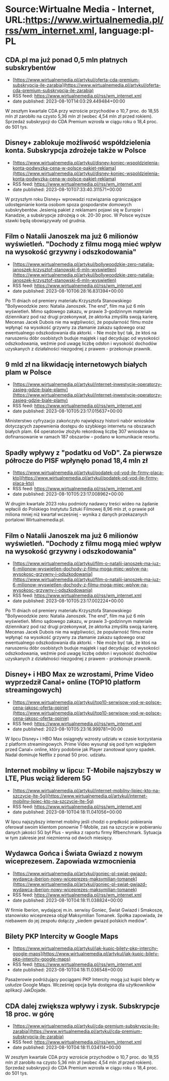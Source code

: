 # Source:Wirtualne Media - Internet, URL:https://www.wirtualnemedia.pl/rss/wm_internet.xml, language:pl-PL

## CDA.pl ma już ponad 0,5 mln płatnych subskrybentów
 - [https://www.wirtualnemedia.pl/artykul/oferta-cda-premium-subskrypcja-ile-zarabia](https://www.wirtualnemedia.pl/artykul/oferta-cda-premium-subskrypcja-ile-zarabia)
 - RSS feed: https://www.wirtualnemedia.pl/rss/wm_internet.xml
 - date published: 2023-08-10T14:03:29.449484+00:00

W zeszłym kwartale CDA przy wzroście przychodów o 10,7 proc. do 18,55 mln zł zarobiło na czysto 5,36 mln zł (wobec 4,54 mln zł przed rokiem). Sprzedaż subskrypcji do CDA Premium wzrosła w ciągu roku o 18,4 proc. do 501 tys.

## Disney+ zablokuje możliwość współdzielenia konta. Subskrypcja zdrożeje także w Polsce
 - [https://www.wirtualnemedia.pl/artykul/disney-koniec-wspoldzielenia-konta-podwyzka-cena-w-polsce-pakiet-reklama](https://www.wirtualnemedia.pl/artykul/disney-koniec-wspoldzielenia-konta-podwyzka-cena-w-polsce-pakiet-reklama)
 - RSS feed: https://www.wirtualnemedia.pl/rss/wm_internet.xml
 - date published: 2023-08-10T07:33:40.311571+00:00

W przyszłym roku Disney+ wprowadzi rozwiązania ograniczające udostępnianie konta osobom spoza gospodarstw domowych subskrybentów. Jesienią pakiet z reklamami pojawi się w Europie i Kanadzie, a subskrypcje zdrożeją o ok. 20-30 proc. W Polsce wyższe stawki będą obowiązywały od grudnia.

## Film o Natalii Janoszek ma już 6 milionów wyświetleń. "Dochody z filmu mogą mieć wpływ na wysokość grzywny i odszkodowania"
 - [https://www.wirtualnemedia.pl/artykul/bollywoodzkie-zero-natalia-janoszek-krzysztof-stanowski-6-mln-wyswietlen](https://www.wirtualnemedia.pl/artykul/bollywoodzkie-zero-natalia-janoszek-krzysztof-stanowski-6-mln-wyswietlen)
 - RSS feed: https://www.wirtualnemedia.pl/rss/wm_internet.xml
 - date published: 2023-08-10T06:28:16.831394+00:00

Po 11 dniach od premiery materiału Krzysztofa Stanowskiego "Bollywoodzkie zero: Natalia Janoszek. The end", film ma już 6 mln wyświetleń. Mimo sądowego zakazu, w prawie 3-godzinnym materiale dziennikarz pod raz drugi przekonywał, że aktorka zmyśliła swoją karierę. Mecenas Jacek Dubois nie ma wątpliwości, że popularność filmu może wpłynąć na wysokość grzywny za złamanie zakazu sądowego oraz ewentualnego odszkodowania dla aktorki. - Nie może być tak, że ktoś na naruszeniu dóbr osobistych buduje majątek i sąd decydując od wysokości odszkodowania, weźmie pod uwagę liczbę odsłon i wysokość dochodów uzyskanych z działalności niezgodnej z prawem - przekonuje prawnik.

## 9 mld zł na likwidację internetowych białych plam w Polsce
 - [https://www.wirtualnemedia.pl/artykul/internet-inwestycje-operatorzy-zasieg-gdzie-biale-plamy](https://www.wirtualnemedia.pl/artykul/internet-inwestycje-operatorzy-zasieg-gdzie-biale-plamy)
 - RSS feed: https://www.wirtualnemedia.pl/rss/wm_internet.xml
 - date published: 2023-08-10T05:23:17.015637+00:00

Ministerstwo cyfryzacjo zakończyło największy historii nabór wniosków dotyczących zapewnienia dostępu do szybkiego internetu na obszarach białych plam. 64 operatorów złożyło rekordową liczbę 307 wniosków na dofinansowanie w ramach 187 obszarów – podano w komunikacie resortu.

## Spadły wpływy z "podatku od VoD". Za pierwsze półrocze do PISF wpłynęło ponad 18,4 mln zł
 - [https://www.wirtualnemedia.pl/artykul/podatek-od-vod-ile-firmy-placa-kto](https://www.wirtualnemedia.pl/artykul/podatek-od-vod-ile-firmy-placa-kto)
 - RSS feed: https://www.wirtualnemedia.pl/rss/wm_internet.xml
 - date published: 2023-08-10T05:23:17.008962+00:00

W drugim kwartale 2023 roku podmioty nadawcy treści wideo na żądanie wpłacili do Polskiego Instytutu Sztuki Filmowej 8,96 mln zł, o prawie pół miliona mniej niż kwartał wcześniej - wynika z danych przekazanych portalowi Wirtualnemedia.pl.

## Film o Natalii Janoszek ma już 6 milionów wyświetleń. "Dochody z filmu mogą mieć wpływ na wysokość grzywny i odszkodowania"
 - [https://www.wirtualnemedia.pl/artykul/film-o-natalii-janoszek-ma-juz-6-milionow-wyswietlen-dochody-z-filmu-moga-miec-wplyw-na-wysokosc-grzywny-i-odszkodowania](https://www.wirtualnemedia.pl/artykul/film-o-natalii-janoszek-ma-juz-6-milionow-wyswietlen-dochody-z-filmu-moga-miec-wplyw-na-wysokosc-grzywny-i-odszkodowania)
 - RSS feed: https://www.wirtualnemedia.pl/rss/wm_internet.xml
 - date published: 2023-08-10T05:23:17.002224+00:00

Po 11 dniach od premiery materiału Krzysztofa Stanowskiego "Bollywoodzkie zero: Natalia Janoszek. The end", film ma już 6 mln wyświetleń. Mimo sądowego zakazu, w prawie 3-godzinnym materiale dziennikarz pod raz drugi przekonywał, że aktorka zmyśliła swoją karierę. Mecenas Jacek Dubois nie ma wątpliwości, że popularność filmu może wpłynąć na wysokość grzywny za złamanie zakazu sądowego oraz ewentualnego odszkodowania dla aktorki. - Nie może być tak, że ktoś na naruszeniu dóbr osobistych buduje majątek i sąd decydując od wysokości odszkodowania, weźmie pod uwagę liczbę odsłon i wysokość dochodów uzyskanych z działalności niezgodnej z prawem - przekonuje prawnik.

## Disney+ i HBO Max ze wzrostami, Prime Video wyprzedził Canal+ online (TOP10 platform streamingowych)
 - [https://www.wirtualnemedia.pl/artykul/top10-serwisow-vod-w-polsce-cena-jakosc-oferta-opinie](https://www.wirtualnemedia.pl/artykul/top10-serwisow-vod-w-polsce-cena-jakosc-oferta-opinie)
 - RSS feed: https://www.wirtualnemedia.pl/rss/wm_internet.xml
 - date published: 2023-08-10T05:23:16.999781+00:00

W lipcu Disney+ i HBO Max osiągnęły wzrosty udziału w czasie korzystania z platform streamingowych. Prime Video wysunął się pod tym względem przed Canal+ online, który podobnie jak Player zanotował spory spadek. Nadal dominuje Netflix z ponad 50 proc. udziału.

## Internet mobilny w lipcu: T-Mobile najszybszy w LTE, Plus wciąż liderem 5G
 - [https://www.wirtualnemedia.pl/artykul/internet-mobilny-lipiec-kto-na-szczycie-lte-5g](https://www.wirtualnemedia.pl/artykul/internet-mobilny-lipiec-kto-na-szczycie-lte-5g)
 - RSS feed: https://www.wirtualnemedia.pl/rss/wm_internet.xml
 - date published: 2023-08-10T04:18:11.041056+00:00

W lipcu najszybszy internet mobilny jeśli chodzi o prędkość pobierania oferował swoim klientom ponownie T-Mobile, zaś na szczycie w pobieraniu danych jakości 5G był Plus - wynika z raportu firmy Rfbenchmark. Sytuacja w tym zakresie jest niezmienna od dwóch miesięcy.

## Wydawca Gońca i Świata Gwiazd z nowym wiceprezesem. Zapowiada wzmocnienia
 - [https://www.wirtualnemedia.pl/artykul/goniec-pl-swiat-gwiazd-wydawca-iberion-nowy-wiceprezes-maksymilian-tomanek](https://www.wirtualnemedia.pl/artykul/goniec-pl-swiat-gwiazd-wydawca-iberion-nowy-wiceprezes-maksymilian-tomanek)
 - RSS feed: https://www.wirtualnemedia.pl/rss/wm_internet.xml
 - date published: 2023-08-10T04:18:11.038824+00:00

W firmie Iberion, wydającej m.in. serwisy Goniec, Świat Gwiazd i Smakosze, stanowisko wiceprezesa objął Maksymilian Tomanek. Spółka zapowiada, że niebawem do jej zespołu dołączy „siedem gwiazd polskich mediów”.

## Bilety PKP Intercity w Google Maps
 - [https://www.wirtualnemedia.pl/artykul/jak-kupic-bilety-pkp-intercity-google-maps](https://www.wirtualnemedia.pl/artykul/jak-kupic-bilety-pkp-intercity-google-maps)
 - RSS feed: https://www.wirtualnemedia.pl/rss/wm_internet.xml
 - date published: 2023-08-10T04:18:11.036548+00:00

Pasażerowie podróżujący pociągami PKP Intercity mogą już kupić bilety w usłudze Google Maps. Wcześniej opcja była dostępna dla użytkowników aplikacji JakDojade.

## CDA dalej zwiększa wpływy i zysk. Subskrypcje 18 proc. w górę
 - [https://www.wirtualnemedia.pl/artykul/cda-premium-subskrypcja-ile-zarabia](https://www.wirtualnemedia.pl/artykul/cda-premium-subskrypcja-ile-zarabia)
 - RSS feed: https://www.wirtualnemedia.pl/rss/wm_internet.xml
 - date published: 2023-08-10T04:18:11.034114+00:00

W zeszłym kwartale CDA przy wzroście przychodów o 10,7 proc. do 18,55 mln zł zarobiło na czysto 5,36 mln zł (wobec 4,54 mln zł przed rokiem). Sprzedaż subskrypcji do CDA Premium wzrosła w ciągu roku o 18,4 proc. do 501 tys.

